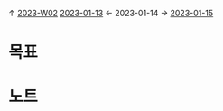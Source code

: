 
↑ [2023-W02](2023-W02.md)
[2023-01-13](2023-01-13.md) ← 2023-01-14 → [2023-01-15](2023-01-15.md)


# 목표



# 노트




